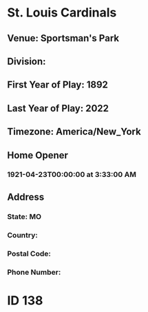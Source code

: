 # St. Louis Cardinals
## Venue: Sportsman's Park
## Division: 
## First Year of Play: 1892
## Last Year of Play: 2022
## Timezone: America/New_York
## Home Opener
### 1921-04-23T00:00:00 at 3:33:00 AM
## Address
### 
### State: MO
### Country: 
### Postal Code: 
### Phone Number: 
# ID 138